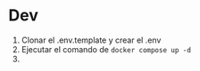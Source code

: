 # Dev

1. Clonar el .env.template y crear el .env
2. Ejecutar el comando de ```docker compose up -d```
3. 
